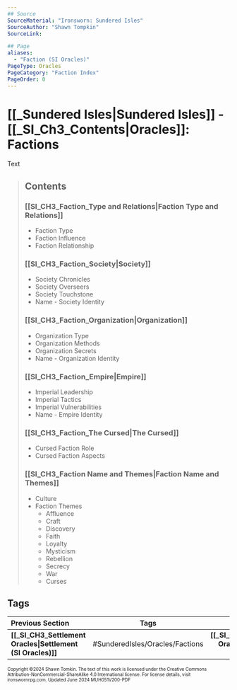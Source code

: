 ```yaml
---
## Source
SourceMaterial: "Ironsworn: Sundered Isles"
SourceAuthor: "Shawn Tompkin"
SourceLink: 

## Page
aliases: 
  - "Faction (SI Oracles)"
PageType: Oracles
PageCategory: "Faction Index"
PageOrder: 0
---
```

# [[_Sundered Isles|Sundered Isles]] - [[_SI_Ch3_Contents|Oracles]]: Factions
Text

> ## Contents
> ### [[SI_CH3_Faction_Type and Relations|Faction Type and Relations]]
> - Faction Type
> - Faction Influence
> - Faction Relationship
>
> ### [[SI_CH3_Faction_Society|Society]]
> - Society Chronicles
> - Society Overseers
> - Society Touchstone
> - Name - Society Identity
>
> ### [[SI_CH3_Faction_Organization|Organization]]
> - Organization Type
> - Organization Methods
> - Organization Secrets
> - Name - Organization Identity
>
> ### [[SI_CH3_Faction_Empire|Empire]]
> - Imperial Leadership
> - Imperial Tactics
> - Imperial Vulnerabilities
> - Name - Empire Identity
>   
> ### [[SI_CH3_Faction_The Cursed|The Cursed]]
> - Cursed Faction Role
> - Cursed Faction Aspects
> 
> ### [[SI_CH3_Faction Name and Themes|Faction Name and Themes]]
> - Culture
> - Faction Themes
> 	- Affluence
> 	- Craft
> 	- Discovery
> 	- Faith
> 	- Loyalty
> 	- Mysticism
> 	- Rebellion
> 	- Secrecy
> 	- War
> 	- Curses

## Tags

| Previous Section | Tags | Next Section |
| :--- | :---: | ---: |
| **[[_SI_CH3_Settlement Oracles\|Settlement (SI Oracles)]]** | #SunderedIsles/Oracles/Factions | **[[_SI_CH3_Character Oracles\|Character (SI Oracles)]]** |

<font size=-2>Copyright ©2024 Shawn Tomkin. The text of this work is licensed under the Creative Commons Attribution-NonCommercial-ShareAlike 4.0 International license. For license details, visit ironswornrpg.com. Updated June 2024 MUH051V200-PDF</font>